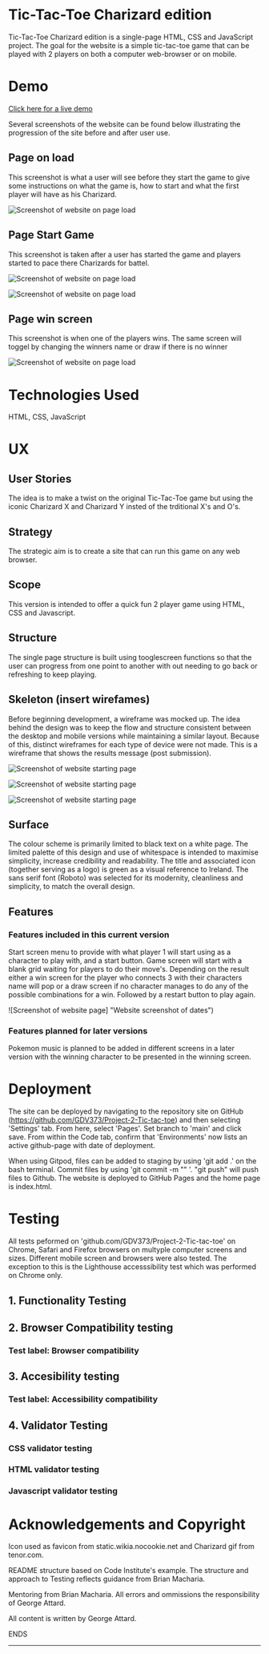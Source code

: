 # Tic-Tac-Toe Charizard edition  

Tic-Tac-Toe Charizard edition is a single-page HTML, CSS and JavaScript project. The goal for the website is a simple tic-tac-toe game that can be played with 2 players on both a computer web-browser or on mobile.

# Demo  

<a href="https://gdv373.github.io/Project-2-Tic-tac-toe/">Click here for a live demo</a>

Several screenshots of the website can be found below illustrating the progression of the site before and after user use.


## Page on load
This screenshot is what a user will see before they start the game to give some instructions on what the game is, how to start and what the first player will have as his Charizard.

![Screenshot of website on page load](/assets/images/README_images/Start_Screen.png "Website screenshot on page load")<br> 

## Page Start Game
This screenshot is taken after a user has started the game and players started to pace there Charizards for battel.

![Screenshot of website on page load](/assets/images/README_images/Blank_Game_Screen.png "game start screenshot")<br> 

![Screenshot of website on page load](/assets/images/README_images/Partly_Filled_Game_Screen.png "game start with players playing screenshot")<br> 

## Page win screen
This screenshot is when one of the players wins. The same screen will toggel by changing the winners name or draw if there is no winner

![Screenshot of website on page load](/assets/images/README_images/Win_Screen.png "game won screenshot")<br> 

# Technologies Used
HTML, CSS, JavaScript

# UX
## User Stories
The idea is to make a twist on the original Tic-Tac-Toe game but using the iconic Charizard X and Charizard Y insted of the trditional X's and O's.  

## Strategy
The strategic aim is to create a site that can run this game on any web browser. 

## Scope
This version is intended to offer a quick fun 2 player game using HTML, CSS and Javascript.

## Structure
The single page structure is built using  tooglescreen functions so that the user can progress from one point to another with out needing to go back or refreshing to keep playing.

## Skeleton (insert wirefames)

Before beginning development, a wireframe was mocked up. The idea behind the design was to keep the flow and structure consistent between the desktop and mobile versions while maintaining a similar layout. Because of this, distinct wireframes for each type of device were not made. This is a wireframe that shows the results message (post submission).  <br>  

![Screenshot of website starting page](/assets/images/README_images/WireFrame_Game_Start_Screen.png  "Start Screen Wireframe")<br>  

![Screenshot of website starting page](/assets/images/README_images/WireFrame_Game_Screen.png  "Game Screen Wireframe")<br>  

![Screenshot of website starting page](/assets/images/README_images/WireFrame_End_Screen.png  "End Screen Wireframe")<br>  



## Surface
The colour scheme is primarily limited to black text on a white page. The limited palette of this design and use of whitespace is intended to maximise simplicity, increase credibility and readability. The title and associated icon (together serving as a logo) is green as a visual reference to Ireland. The sans serif font (Roboto) was selected for its modernity, cleanliness and simplicity, to match the overall design. 

## Features
### Features included in this current version
Start screen menu to provide with what player 1 will start using as a character to play with, and a start button.
Game screen will start with a blank grid waiting for players to do their move's.
Depending on the result either a win screen for the player who connects 3 with their characters name will pop or a draw screen if no character manages to do any of the possible combinations for a win. Followed by a restart button to play again.
 

![Screenshot of website page] "Website screenshot of dates")

### Features planned for later versions
Pokemon music is planned to be added in different screens in a later version with the winning character to be presented in the winning screen.

# Deployment
The site can be deployed by navigating to the repository site on GitHub (https://github.com/GDV373/Project-2-Tic-tac-toe) and then selecting 'Settings' tab. From here, select 'Pages'. Set branch to 'main' and click save. From within the Code tab, confirm that  'Environments' now lists an active github-page with date of deployment. 

When using Gitpod, files can be added to staging by using 'git add .' on the bash terminal. Commit files by using 'git commit -m "" '. "git push" will push files to Github. The website is deployed to GitHub Pages and the home page is index.html. 

# Testing
All tests peformed on 'github.com/GDV373/Project-2-Tic-tac-toe' on Chrome, Safari and Firefox browsers on multyple computer screens and sizes. Different mobile screen and browsers were also tested. The exception to this is the Lighthouse accesssibility test which was performed on Chrome only.

## 1. Functionality Testing


## 2. Browser Compatibility testing
### Test label: Browser compatibility 


## 3. Accesibility testing
### Test label: Accessibility compatibility


## 4. Validator Testing
### CSS validator testing


### HTML validator testing


### Javascript validator testing


# Acknowledgements and Copyright

Icon used as favicon from static.wikia.nocookie.net and Charizard gif from tenor.com.

README structure based on Code Institute's example. The structure and approach to Testing reflects guidance from Brian Macharia.  

Mentoring from Brian Macharia. All errors and ommissions the responsibility of George Attard.

All content is written by George Attard.

ENDS

-------------------------
